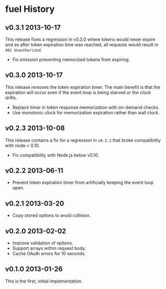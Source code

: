 fuel History
============

v0.3.1 2013-10-17
-----------------

This release fixes a regression in v0.3.0 where tokens would never expire
and so after token expiration time was reached, all requests would result
in `401 Unauthorized`.

  *  Fix omission preventing memorized tokens from expiring.

v0.3.0 2013-10-17
-----------------

This release removes the token expiration timer. The main benefit is that
the expiration will occur even if the event loop is being starved or the
clock drifts.

  * Replace timer in token response memorization with on-demand checks.
  * Use monotonic clock for memorization expiration rather than wall clock.

v0.2.3 2013-10-08
-----------------

This release contains a fix for a regression in `v0.2.2` that broke
compatibility with node < 0.10.

  * Fix compatibility with Node.js below v0.10.

v0.2.2 2013-06-11
-----------------

  * Prevent token expiration timer from artificially keeping the event
    loop open.

v0.2.1 2013-03-20
-----------------

  * Copy stored options to avoid collision.

v0.2.0 2013-02-02
-----------------

  * Improve validation of options.
  * Support arrays within request body.
  * Cache OAuth errors for 10 seconds.

v0.1.0 2013-01-26
-----------------

This is the first, initial implementation.
